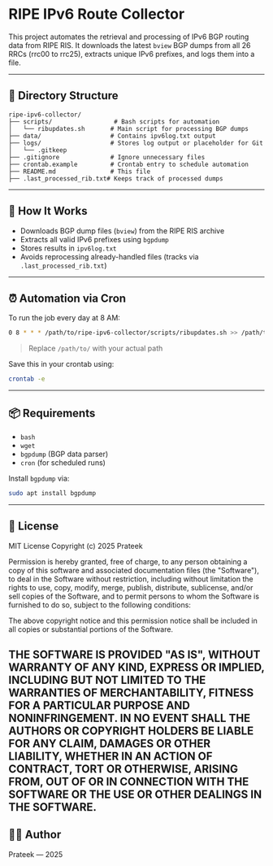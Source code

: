 # RIPE IPv6 Route Collector

This project automates the retrieval and processing of IPv6 BGP routing data from RIPE RIS.
It downloads the latest `bview` BGP dumps from all 26 RRCs (rrc00 to rrc25), extracts unique IPv6 prefixes, and logs them into a file.

---

## 📁 Directory Structure

```
ripe-ipv6-collector/
├── scripts/                 # Bash scripts for automation
│   └── ribupdates.sh       # Main script for processing BGP dumps
├── data/                   # Contains ipv6log.txt output
├── logs/                   # Stores log output or placeholder for Git
│   └── .gitkeep
├── .gitignore              # Ignore unnecessary files
├── crontab.example         # Crontab entry to schedule automation
├── README.md               # This file
├── .last_processed_rib.txt# Keeps track of processed dumps
```

---

## 🚀 How It Works

* Downloads BGP dump files (`bview`) from the RIPE RIS archive
* Extracts all valid IPv6 prefixes using `bgpdump`
* Stores results in `ipv6log.txt`
* Avoids reprocessing already-handled files (tracks via `.last_processed_rib.txt`)

---

## ⏰ Automation via Cron

To run the job every day at 8 AM:

```bash
0 8 * * * /path/to/ripe-ipv6-collector/scripts/ribupdates.sh >> /path/to/ripe-ipv6-collector/logs/cron.log 2>&1
```

> Replace `/path/to/` with your actual path

Save this in your crontab using:

```bash
crontab -e
```

---

## 📦 Requirements

* `bash`
* `wget`
* `bgpdump` (BGP data parser)
* `cron` (for scheduled runs)

Install `bgpdump` via:

```bash
sudo apt install bgpdump
```

---

## 📄 License

MIT License 
Copyright (c) 2025 Prateek

Permission is hereby granted, free of charge, to any person obtaining a copy
of this software and associated documentation files (the "Software"), to deal
in the Software without restriction, including without limitation the rights
to use, copy, modify, merge, publish, distribute, sublicense, and/or sell
copies of the Software, and to permit persons to whom the Software is
furnished to do so, subject to the following conditions:

The above copyright notice and this permission notice shall be included in all
copies or substantial portions of the Software.

THE SOFTWARE IS PROVIDED "AS IS", WITHOUT WARRANTY OF ANY KIND, EXPRESS OR
IMPLIED, INCLUDING BUT NOT LIMITED TO THE WARRANTIES OF MERCHANTABILITY,
FITNESS FOR A PARTICULAR PURPOSE AND NONINFRINGEMENT. IN NO EVENT SHALL THE
AUTHORS OR COPYRIGHT HOLDERS BE LIABLE FOR ANY CLAIM, DAMAGES OR OTHER
LIABILITY, WHETHER IN AN ACTION OF CONTRACT, TORT OR OTHERWISE, ARISING FROM,
OUT OF OR IN CONNECTION WITH THE SOFTWARE OR THE USE OR OTHER DEALINGS IN THE
SOFTWARE.
---

## 🙋‍♂️ Author

Prateek — 2025
